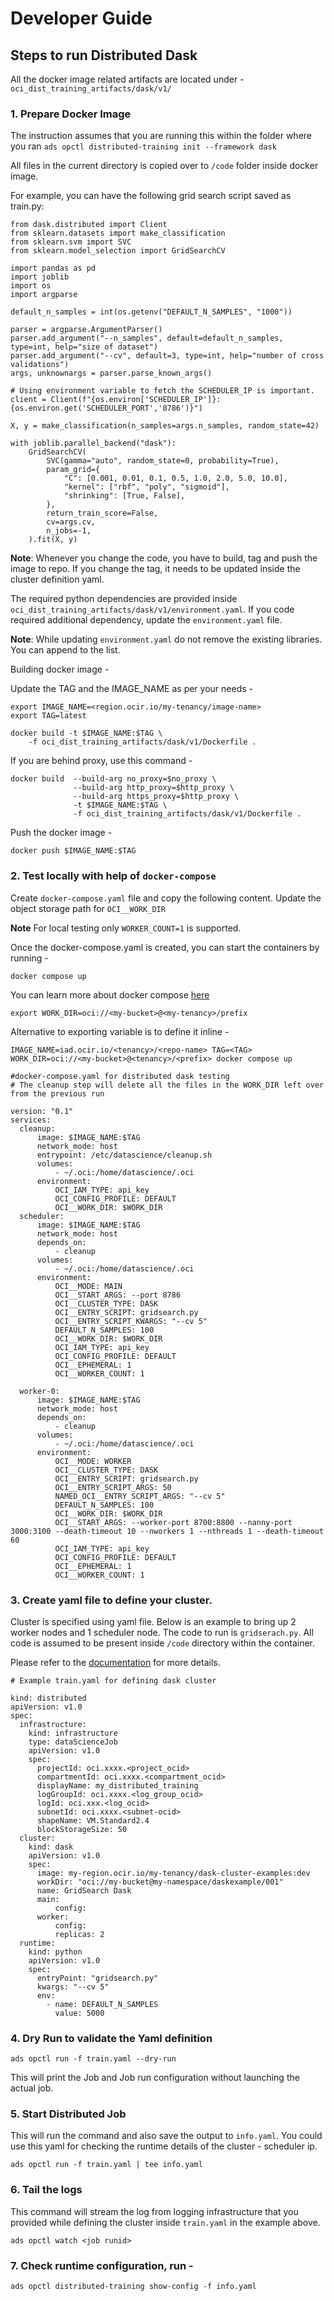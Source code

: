 # Developer Guide

## Steps to run Distributed Dask

All the docker image related artifacts are located under - `oci_dist_training_artifacts/dask/v1/`


### 1. Prepare Docker Image

The instruction assumes that you are running this within the folder where you ran `ads opctl distributed-training init --framework dask`

All files in the current directory is copied over to `/code` folder inside docker image. 

For example, you can have the following grid search script saved as train.py:

```
from dask.distributed import Client
from sklearn.datasets import make_classification
from sklearn.svm import SVC
from sklearn.model_selection import GridSearchCV

import pandas as pd
import joblib
import os
import argparse

default_n_samples = int(os.getenv("DEFAULT_N_SAMPLES", "1000"))

parser = argparse.ArgumentParser()
parser.add_argument("--n_samples", default=default_n_samples, type=int, help="size of dataset")
parser.add_argument("--cv", default=3, type=int, help="number of cross validations")
args, unknownargs = parser.parse_known_args()

# Using environment variable to fetch the SCHEDULER_IP is important.
client = Client(f"{os.environ['SCHEDULER_IP']}:{os.environ.get('SCHEDULER_PORT','8786')}")

X, y = make_classification(n_samples=args.n_samples, random_state=42)

with joblib.parallel_backend("dask"):
    GridSearchCV(
        SVC(gamma="auto", random_state=0, probability=True),
        param_grid={
            "C": [0.001, 0.01, 0.1, 0.5, 1.0, 2.0, 5.0, 10.0],
            "kernel": ["rbf", "poly", "sigmoid"],
            "shrinking": [True, False],
        },
        return_train_score=False,
        cv=args.cv,
        n_jobs=-1,
    ).fit(X, y)

```

**Note**: Whenever you change the code, you have to build, tag and push the image to repo. If you change the tag, it needs to be updated inside the cluster definition yaml.

The required python dependencies are provided inside `oci_dist_training_artifacts/dask/v1/environment.yaml`.  If you code required additional dependency, update the `environment.yaml` file. 

**Note**: While updating `environment.yaml` do not remove the existing libraries. You can append to the list.

Building docker image - 

Update the TAG and the IMAGE_NAME as per your needs - 

```
export IMAGE_NAME=<region.ocir.io/my-tenancy/image-name>
export TAG=latest
```

```
docker build -t $IMAGE_NAME:$TAG \
    -f oci_dist_training_artifacts/dask/v1/Dockerfile .

```

If you are behind proxy, use this command - 

```
docker build  --build-arg no_proxy=$no_proxy \
              --build-arg http_proxy=$http_proxy \
              --build-arg https_proxy=$http_proxy \
              -t $IMAGE_NAME:$TAG \
              -f oci_dist_training_artifacts/dask/v1/Dockerfile .
```

Push the docker image - 

```
docker push $IMAGE_NAME:$TAG
```

### 2. Test locally with help of `docker-compose`

Create `docker-compose.yaml` file and copy the following content. Update the object storage path for `OCI__WORK_DIR`

**Note** For local testing only `WORKER_COUNT=1` is supported.

Once the docker-compose.yaml is created, you can start the containers by running - 

```
docker compose up
```
You can learn more about docker compose [here](https://docs.docker.com/compose/)


```
export WORK_DIR=oci://<my-bucket>@<my-tenancy>/prefix
```
Alternative to exporting variable is to define it inline - 

```
IMAGE_NAME=iad.ocir.io/<tenancy>/<repo-name> TAG=<TAG> WORK_DIR=oci://<my-bucket>@<tenancy>/<prefix> docker compose up
```

```
#docker-compose.yaml for distributed dask testing
# The cleanup step will delete all the files in the WORK_DIR left over from the previous run

version: "0.1"
services:
  cleanup:
      image: $IMAGE_NAME:$TAG
      network_mode: host
      entrypoint: /etc/datascience/cleanup.sh
      volumes:
          - ~/.oci:/home/datascience/.oci
      environment:
          OCI_IAM_TYPE: api_key
          OCI_CONFIG_PROFILE: DEFAULT
          OCI__WORK_DIR: $WORK_DIR
  scheduler:
      image: $IMAGE_NAME:$TAG
      network_mode: host
      depends_on:
          - cleanup
      volumes:
          - ~/.oci:/home/datascience/.oci
      environment:
          OCI__MODE: MAIN
          OCI__START_ARGS: --port 8786
          OCI__CLUSTER_TYPE: DASK
          OCI__ENTRY_SCRIPT: gridsearch.py
          OCI__ENTRY_SCRIPT_KWARGS: "--cv 5"
          DEFAULT_N_SAMPLES: 100
          OCI__WORK_DIR: $WORK_DIR
          OCI_IAM_TYPE: api_key
          OCI_CONFIG_PROFILE: DEFAULT
          OCI__EPHEMERAL: 1
          OCI__WORKER_COUNT: 1

  worker-0:
      image: $IMAGE_NAME:$TAG
      network_mode: host
      depends_on:
          - cleanup
      volumes:
          - ~/.oci:/home/datascience/.oci
      environment:
          OCI__MODE: WORKER
          OCI__CLUSTER_TYPE: DASK
          OCI__ENTRY_SCRIPT: gridsearch.py
          OCI__ENTRY_SCRIPT_ARGS: 50
          NAMED_OCI__ENTRY_SCRIPT_ARGS: "--cv 5"
          DEFAULT_N_SAMPLES: 100
          OCI__WORK_DIR: $WORK_DIR
          OCI__START_ARGS: --worker-port 8700:8800 --nanny-port 3000:3100 --death-timeout 10 --nworkers 1 --nthreads 1 --death-timeout 60
          OCI_IAM_TYPE: api_key
          OCI_CONFIG_PROFILE: DEFAULT
          OCI__EPHEMERAL: 1
          OCI__WORKER_COUNT: 1
```
### 3. Create yaml file to define your cluster. 

Cluster is specified using yaml file. Below is an example to bring up 2 worker nodes and 1 scheduler node. The code to run is `gridserach.py`. All code is assumed to be present inside `/code` directory within the container.

Please refer to the [documentation](http://10.209.39.50:8000/user_guide/model_training/distributed_training/dask/creating.html) for more details.

```
# Example train.yaml for defining dask cluster

kind: distributed
apiVersion: v1.0
spec:
  infrastructure:
    kind: infrastructure
    type: dataScienceJob
    apiVersion: v1.0
    spec:
      projectId: oci.xxxx.<project_ocid>
      compartmentId: oci.xxxx.<compartment_ocid>
      displayName: my_distributed_training
      logGroupId: oci.xxxx.<log_group_ocid>
      logId: oci.xxx.<log_ocid>
      subnetId: oci.xxxx.<subnet-ocid>
      shapeName: VM.Standard2.4
      blockStorageSize: 50
  cluster:
    kind: dask
    apiVersion: v1.0
    spec:
      image: my-region.ocir.io/my-tenancy/dask-cluster-examples:dev
      workDir: "oci://my-bucket@my-namespace/daskexample/001"
      name: GridSearch Dask
      main:
          config:
      worker:
          config:
          replicas: 2
  runtime:
    kind: python
    apiVersion: v1.0
    spec:
      entryPoint: "gridsearch.py"
      kwargs: "--cv 5"
      env:
        - name: DEFAULT_N_SAMPLES
          value: 5000
```

### 4. Dry Run to validate the Yaml definition 

```
ads opctl run -f train.yaml --dry-run
```

This will print the Job and Job run configuration without launching the actual job.

### 5. Start Distributed Job

This will run the command and also save the output to `info.yaml`. You could use this yaml for checking the runtime details of the cluster - scheduler ip.

```
ads opctl run -f train.yaml | tee info.yaml
```

### 6. Tail the logs

This command will stream the log from logging infrastructure that you provided while defining the cluster inside `train.yaml` in the example above.

```
ads opctl watch <job runid>
```

### 7. Check runtime configuration, run - 

```
ads opctl distributed-training show-config -f info.yaml
```
